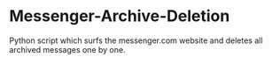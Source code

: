 # Messenger-Archive-Deletion
Python script which surfs the messenger.com website and deletes all archived messages one by one.
